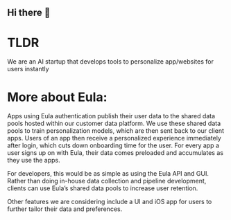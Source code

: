 ## Hi there 👋


# TLDR
We are an AI startup that develops tools to personalize app/websites for users instantly

# More about Eula: 
Apps using Eula authentication publish their user data to the shared data pools hosted within our customer data platform. We use these shared data pools to train personalization models, which are then sent back to our client apps.
Users of an app then receive a personalized experience immediately after login, which cuts down onboarding time for the user. For every app a user signs up on with Eula, their data comes preloaded and accumulates as they use the apps. 

For developers, this would be as simple as using the Eula API and GUI. Rather than doing in-house data collection and pipeline development, clients can use Eula’s shared data pools to increase user retention.

Other features we are considering include a UI and iOS app for users to further tailor their data and preferences. 
